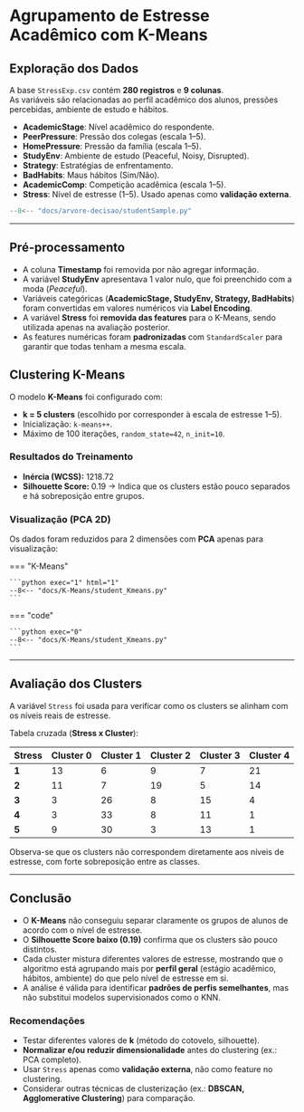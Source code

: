 # Agrupamento de Estresse Acadêmico com K-Means

## Exploração dos Dados

A base `StressExp.csv` contém **280 registros** e **9 colunas**.  
As variáveis são relacionadas ao perfil acadêmico dos alunos, pressões percebidas, ambiente de estudo e hábitos.

- **AcademicStage**: Nível acadêmico do respondente.  
- **PeerPressure**: Pressão dos colegas (escala 1–5).  
- **HomePressure**: Pressão da família (escala 1–5).  
- **StudyEnv**: Ambiente de estudo (Peaceful, Noisy, Disrupted).  
- **Strategy**: Estratégias de enfrentamento.  
- **BadHabits**: Maus hábitos (Sim/Não).  
- **AcademicComp**: Competição acadêmica (escala 1–5).  
- **Stress**: Nível de estresse (1–5). Usado apenas como **validação externa**.  

```python exec="1"
--8<-- "docs/arvore-decisao/studentSample.py"
```

---

## Pré-processamento

- A coluna **Timestamp** foi removida por não agregar informação.  
- A variável **StudyEnv** apresentava 1 valor nulo, que foi preenchido com a moda (*Peaceful*).  
- Variáveis categóricas (**AcademicStage, StudyEnv, Strategy, BadHabits**) foram convertidas em valores numéricos via **Label Encoding**.  
- A variável **Stress** foi **removida das features** para o K-Means, sendo utilizada apenas na avaliação posterior.  
- As features numéricas foram **padronizadas** com `StandardScaler` para garantir que todas tenham a mesma escala.  


## Clustering K-Means

O modelo **K-Means** foi configurado com:  
- **k = 5 clusters** (escolhido por corresponder à escala de estresse 1–5).  
- Inicialização: `k-means++`.  
- Máximo de 100 iterações, `random_state=42`, `n_init=10`.  

### Resultados do Treinamento
- **Inércia (WCSS):** 1218.72  
- **Silhouette Score:** 0.19 → Indica que os clusters estão pouco separados e há sobreposição entre grupos.  

### Visualização (PCA 2D)

Os dados foram reduzidos para 2 dimensões com **PCA** apenas para visualização:  

=== "K-Means"

    ```python exec="1" html="1"
    --8<-- "docs/K-Means/student_Kmeans.py"
    ```


=== "code"

    ```python exec="0"
    --8<-- "docs/K-Means/student_Kmeans.py"
    ```


---

## Avaliação dos Clusters

A variável `Stress` foi usada para verificar como os clusters se alinham com os níveis reais de estresse.  

Tabela cruzada (**Stress x Cluster**):

| Stress | Cluster 0 | Cluster 1 | Cluster 2 | Cluster 3 | Cluster 4 |
|--------|-----------|-----------|-----------|-----------|-----------|
| **1**  | 13        | 6         | 9         | 7         | 21        |
| **2**  | 11        | 7         | 19        | 5         | 14        |
| **3**  | 3         | 26        | 8         | 15        | 4         |
| **4**  | 3         | 33        | 8         | 11        | 1         |
| **5**  | 9         | 30        | 3         | 13        | 1         |

Observa-se que os clusters não correspondem diretamente aos níveis de estresse, com forte sobreposição entre as classes.  

---

## Conclusão

- O **K-Means** não conseguiu separar claramente os grupos de alunos de acordo com o nível de estresse.  
- O **Silhouette Score baixo (0.19)** confirma que os clusters são pouco distintos.  
- Cada cluster mistura diferentes valores de estresse, mostrando que o algoritmo está agrupando mais por **perfil geral** (estágio acadêmico, hábitos, ambiente) do que pelo nível de estresse em si.  
- A análise é válida para identificar **padrões de perfis semelhantes**, mas não substitui modelos supervisionados como o KNN.  

### Recomendações
- Testar diferentes valores de **k** (método do cotovelo, silhouette).  
- **Normalizar e/ou reduzir dimensionalidade** antes do clustering (ex.: PCA completo).  
- Usar `Stress` apenas como **validação externa**, não como feature no clustering.  
- Considerar outras técnicas de clusterização (ex.: **DBSCAN, Agglomerative Clustering**) para comparação.  
